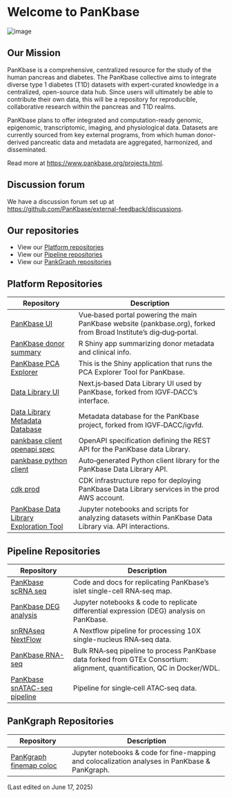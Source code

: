 # Welcome to PanKbase

![image](https://github.com/user-attachments/assets/b2456a40-1eb3-4974-8a6d-211ef7bec8a4)

## Our Mission
PanKbase is a comprehensive, centralized resource for the study of the human pancreas and diabetes. The PanKbase collective aims to integrate diverse type 1 diabetes (T1D) datasets with expert-curated knowledge in a centralized, open-source data hub. Since users will ultimately be able to contribute their own data, this will be a repository for reproducible, collaborative research within the pancreas and T1D realms.

PanKbase plans to offer integrated and computation-ready genomic, epigenomic, transcriptomic, imaging, and physiological data. Datasets are currently sourced from key external programs, from which human donor-derived pancreatic data and metadata are aggregated, harmonized, and disseminated.

Read more at https://www.pankbase.org/projects.html.

## Discussion forum

We have a discussion forum set up at https://github.com/PanKbase/external-feedback/discussions. 

## Our repositories

* View our [Platform repositories](https://github.com/topics/pankbase-platform)
* View our [Pipeline repositories](https://github.com/topics/pankbase-pipeline)
* View our [PankGraph repositories](https://github.com/topics/pankbase-pankgraph)

## Platform Repositories

| Repository | Description |
|------------|-------------|
| [PanKbase UI](https://github.com/PanKbase/dig-dug-portal) | Vue‑based portal powering the main PanKbase website (pankbase.org), forked from Broad Institute’s dig‑dug‑portal. |
| [PanKbase donor summary](https://github.com/PanKbase/PanKbase-donor-summary) | R Shiny app summarizing donor metadata and clinical info. |
| [PanKbase PCA Explorer](https://github.com/PanKbase/PanKbase-RNA-expression-PCA-Explorer) | This is the Shiny application that runs the PCA Explorer Tool for PanKbase. |
| [Data Library UI](https://github.com/PanKbase/igvf-ui) | Next.js‑based Data Library UI used by PanKbase, forked from IGVF‑DACC’s interface. |
| [Data Library Metadata Database](https://github.com/PanKbase/igvfd) | Metadata database for the PanKbase project, forked from IGVF‑DACC/igvfd. |
| [pankbase client openapi spec](https://github.com/PanKbase/pankbase-client-openapi-spec) | OpenAPI specification defining the REST API for the PanKbase data Library.|
| [pankbase python client](https://github.com/PanKbase/pankbase-python-client) | Auto‑generated Python client library for the PanKbase Data Library API. |
| [cdk prod](https://github.com/PanKbase/cdk-igvf-prod) | CDK infrastructure repo for deploying PanKbase Data Library services in the prod AWS account. |
| [PanKbase Data Library Exploration Tool](https://github.com/PanKbase/PanKbase-data-library-exploration) | Jupyter notebooks and scripts for analyzing datasets within PanKbase Data Library via. API interactions.|


## Pipeline Repositories
| Repository | Description |
|------------|-------------|
| [PanKbase scRNA seq](https://github.com/PanKbase/PanKbase-scRNA-seq) | Code and docs for replicating PanKbase’s islet single-cell RNA‑seq map. |
| [PanKbase DEG analysis](https://github.com/PanKbase/PanKbase-DEG-analysis) | Jupyter notebooks & code to replicate differential expression (DEG) analysis on PanKbase. |
| [snRNAseq NextFlow](https://github.com/PanKbase/snRNAseq-NextFlow) | A Nextflow pipeline for processing 10X single-nucleus RNA‑seq data. |
| [PanKbase RNA-seq](https://github.com/PanKbase/gtex-pipeline) | Bulk RNA‑seq pipeline to process PanKbase data forked from GTEx Consortium: alignment, quantification, QC in Docker/WDL.|
| [PanKbase snATAC-seq pipeline](https://github.com/PanKbase/HPAP-scATAC-seq) | Pipeline for single‑cell ATAC‑seq data. |

## PanKgraph Repositories
| Repository | Description |
|------------|-------------|
| [PanKgraph finemap coloc](https://github.com/PanKbase/PanKgraph-finemap-coloc) | Jupyter notebooks & code for fine-mapping and colocalization analyses in PanKbase & PanKgraph. |

(Last edited on June 17, 2025)
